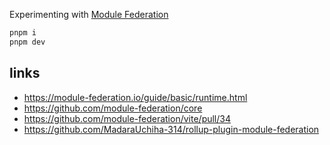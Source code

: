 Experimenting with [Module Federation](https://module-federation.io)

```sh
pnpm i
pnpm dev
```

## links

- https://module-federation.io/guide/basic/runtime.html
- https://github.com/module-federation/core
- https://github.com/module-federation/vite/pull/34
- https://github.com/MadaraUchiha-314/rollup-plugin-module-federation

